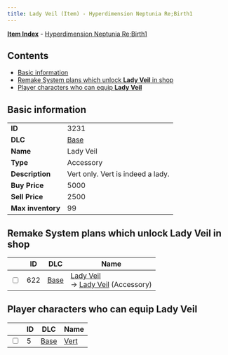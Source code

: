 ```yaml
---
title: Lady Veil (Item) - Hyperdimension Neptunia Re;Birth1
---
```


[**Item Index**](/neptunia/rb1/item/index.html) - [Hyperdimension Neptunia Re;Birth1](/neptunia/rb1)

## Contents

- [Basic information](#basic-information)
- [Remake System plans which unlock **Lady Veil** in shop](#remake-system-plans-which-unlock-lady-veil-in-shop)
- [Player characters who can equip **Lady Veil**](#player-characters-who-can-equip-lady-veil)
## Basic information

|   |   |
| -- | -- |
| **ID** | 3231 |
| **DLC** | [Base](/neptunia/rb1/dlc/1-base.html) |
| **Name** | Lady Veil |
| **Type** | Accessory |
| **Description** | Vert only. Vert is indeed a lady. |
| **Buy Price** | 5000 |
| **Sell Price** | 2500 |
| **Max inventory** | 99 |


## Remake System plans which unlock **Lady Veil** in shop

|    | ID | DLC | Name |
| -- | -- | --- | ---- |
| <input type="checkbox" id="rb1-remake-1-622" class="trackbox" /> | 622 | [Base](/neptunia/rb1/dlc/1-base.html) | [Lady Veil](/neptunia/rb1/remake/1-622-lady-veil.html)<br /> → [Lady Veil](/neptunia/rb1/item/1-3231-lady-veil.html) (Accessory) |


## Player characters who can equip **Lady Veil**

|    | ID | DLC | Name |
| -- | -- | --- | ---- |
| <input type="checkbox" id="rb1-player-1-5" class="trackbox" /> | 5 | [Base](/neptunia/rb1/dlc/1-base.html) | [Vert](/neptunia/rb1/player/1-5-vert.html) |
